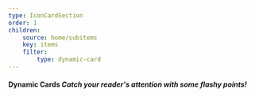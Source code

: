 ```yaml
---
type: IconCardSection
order: 1
children: 
    source: home/subitems
    key: items
    filter:
        type: dynamic-card
---
```

#### Dynamic Cards *Catch your reader's attention with some flashy points!*

